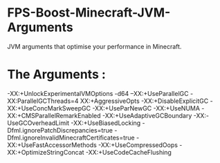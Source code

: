 # FPS-Boost-Minecraft-JVM-Arguments
JVM arguments that optimise your performance in Minecraft.

# The Arguments :
-XX:+UnlockExperimentalVMOptions -d64 –XX:+UseParallelGC -XX:ParallelGCThreads=4 XX:+AggressiveOpts -XX:+DisableExplicitGC -XX:+UseConcMarkSweepGC -XX:+UseParNewGC -XX:+UseNUMA -XX:+CMSParallelRemarkEnabled -XX:+UseAdaptiveGCBoundary -XX:-UseGCOverheadLimit -XX:+UseBiasedLocking -Dfml.ignorePatchDiscrepancies=true -Dfml.ignoreInvalidMinecraftCertificates=true -XX:+UseFastAccessorMethods -XX:+UseCompressedOops -XX:+OptimizeStringConcat -XX:+UseCodeCacheFlushing
